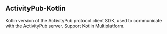 ## ActivityPub-Kotlin

Kotlin version of the ActivityPub protocol client SDK, used to communicate with the ActivityPub
server.
Support Kotlin Multiplatform.